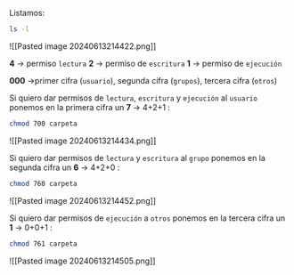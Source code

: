 
Listamos:

```Bash
ls -l
```

![[Pasted image 20240613214422.png]]

**4** -> permiso ``lectura``
**2** -> permiso de ``escritura``
**1** -> permiso de ``ejecución``

**000** ->primer cifra (``usuario``), segunda cifra (``grupos``), tercera cifra (``otros``) 

Si quiero dar permisos de ``lectura``, ``escritura`` y ``ejecución`` al ``usuario`` ponemos en la primera cifra un **7** -> 4+2+1 :

```Bash
chmod 700 carpeta
```

![[Pasted image 20240613214434.png]]

Si quiero dar permisos de ``lectura`` y ``escritura`` al ``grupo`` ponemos en la segunda cifra un **6** -> 4+2+0 :

```Bash
chmod 760 carpeta
```

![[Pasted image 20240613214452.png]]

Si quiero dar permisos de ``ejecución`` a ``otros`` ponemos en la tercera cifra un 
**1** -> 0+0+1 :

```Bash
chmod 761 carpeta
```

![[Pasted image 20240613214505.png]]

